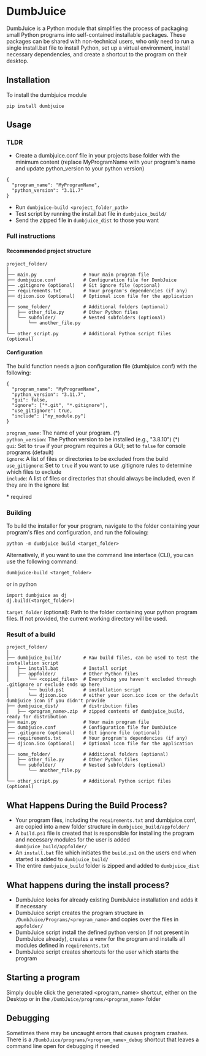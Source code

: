 # DumbJuice
DumbJuice is a Python module that simplifies the process of packaging small Python programs into self-contained installable packages. These packages can be shared with non-technical users, who only need to run a single install.bat file to install Python, set up a virtual environment, install necessary dependencies, and create a shortcut to the program on their desktop.

## Installation
To install the dumbjuice module

`
pip install dumbjuice
`

## Usage
### TLDR
* Create a dumbjuice.conf file in your projects base folder with the minimum content (replace MyProgramName with your program's name and update python_version to your python version)
```
{
  "program_name": "MyProgramName",
  "python_version": "3.11.7"
}
```
* Run `dumbjuice-build <project_folder_path>`
* Test script by running the install.bat file in `dumbjuice_build/`
* Send the zipped file in `dumbjuice_dist` to those you want

### Full instructions
#### Recommended project structure
```
project_folder/
│
├── main.py                 # Your main program file 
├── dumbjuice.conf          # Configuration file for DumbJuice
├── .gitignore (optional)   # Git ignore file (optional)
├── requirements.txt        # Your program's dependencies (if any)
├── djicon.ico (optional)   # Optional icon file for the application
│
├── some_folder/            # Additional folders (optional)
│   ├── other_file.py       # Other Python files
│   └── subfolder/          # Nested subfolders (optional)
│       └── another_file.py
│
└── other_script.py         # Additional Python script files (optional)
```
#### Configuration
The build function needs a json configuration file (dumbjuice.conf) with the following:

```
{
  "program_name": "MyProgramName",
  "python_version": "3.11.7",
  "gui": false,
  "ignore": ["*.git", "*.gitignore"],
  "use_gitignore": true,
  "include": ["my_module.py"]
}
```

`program_name`: The name of your program. (\*)<br>
`python_version`: The Python version to be installed (e.g., "3.8.10") (\*)<br>
`gui`: Set to `true` if your program requires a GUI; set to `false` for console programs (default)<br> 
`ignore`: A list of files or directories to be excluded from the build<br>
`use_gitignore`: Set to `true` if you want to use .gitignore rules to determine which files to exclude<br>
`include`: A list of files or directories that should always be included, even if they are in the ignore list<br>

\* required

### Building
To build the installer for your program, navigate to the folder containing your program's files and configuration, and run the following:
```
python -m dumbjuice build <target_folder>
```

Alternatively, if you want to use the command line interface (CLI), you can use the following command:
```
dumbjuice-build <target_folder>
```
or in python
```
import dumbjuice as dj
dj.build(<target_folder>)
```
`target_folder` (optional): Path to the folder containing your python program files. If not provided, the current working directory will be used.

### Result of a build
```
project_folder/
│
├── dumbjuice_build/        # Raw build files, can be used to test the installation script
│   ├── install.bat         # Install script
│   ├── appfolder/          # Other Python files
│       └── <copied_files>  # Everything you haven't excluded through .gitignore or exclude ends up here
│       └── build.ps1       # installation script
│       └── djicon.ico      # either your icon.ico icon or the default dumbjuice icon if you didn't provide
├── dumbjuice_dist/         # distribution files
│   ├── <program_name>.zip  # zipped contents of dumbjuice_build, ready for distribution
├── main.py                 # Your main program file 
├── dumbjuice.conf          # Configuration file for DumbJuice
├── .gitignore (optional)   # Git ignore file (optional)
├── requirements.txt        # Your program's dependencies (if any)
├── djicon.ico (optional)   # Optional icon file for the application
│
├── some_folder/            # Additional folders (optional)
│   ├── other_file.py       # Other Python files
│   └── subfolder/          # Nested subfolders (optional)
│       └── another_file.py
│
└── other_script.py         # Additional Python script files (optional)
```

## What Happens During the Build Process?
* Your program files, including the `requirements.txt` and dumbjuice.conf, are copied into a new folder structure in `dumbjuice_build/appfolder/`
* A `build.ps1` file is created that is responsible for installing the program and necessary modules for the user is added `dumbjuice_build/appfolder/`
* An `install.bat` file which initiates the `build.ps1` on the users end when started is added to `dumbjuice_build/`
* The entire `dumbjuice_build` folder is zipped and added to `dumbjuice_dist`

## What happens during the install process?
* DumbJuice looks for already existing DumbJuice installation and adds it if necessary
* DumbJuice script creates the program structure in `/DumbJuice/Programs/<program_name>` and copies over the files in `appfolder/`
* DumbJuice script install the defined python version (if not present in DumbJuice already), creates a venv for the program and installs all modules defined in `requirements.txt`
* DumbJuice script creates shortcuts for the user which starts the program

## Starting a program
Simply double click the generated <program_name> shortcut, either on the Desktop or in the `/DumbJuice/programs/<program_name>` folder

## Debugging
Sometimes there may be uncaught errors that causes program crashes. 
There is a `/DumbJuice/programs/<program_name>_debug` shortcut that leaves a command line open for debugging if needed